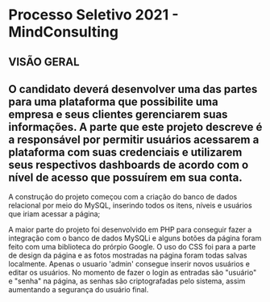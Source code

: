 # Processo Seletivo 2021 - MindConsulting

## VISÃO GERAL
## O candidato deverá desenvolver uma das partes para uma plataforma que possibilite uma empresa e seus clientes gerenciarem suas informações. A parte que este projeto descreve é a responsável por permitir usuários acessarem a plataforma com suas credenciais e utilizarem seus respectivos dashboards de acordo com o nível de acesso que possuírem em sua conta.


A construção do projeto começou com a criação do banco de dados relacional por meio do MySQL, inserindo todos os itens, níveis e usuários que iriam acessar a página;

A maior parte do projeto foi desenvolvido em PHP para conseguir fazer a integração com o banco de dados MySQLi e alguns botões da página foram feito com uma biblioteca do prórpio Google. O uso do CSS foi para a parte de design da página e as fotos mostradas na página foram todas salvas localmente.
Apenas o usuario 'admin' consegue inserir novos usuários e editar os usuários. No momento de fazer o login as entradas são "usuário" e "senha" na página, as senhas são criptografadas pelo sistema, assim aumentando a segurança do usuário final.
